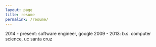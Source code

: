 ```yaml
---
layout: page
title: resume
permalink: /resume/
---
```

2014 - present: software engineer, google
2009 - 2013: b.s. computer science, uc santa cruz
